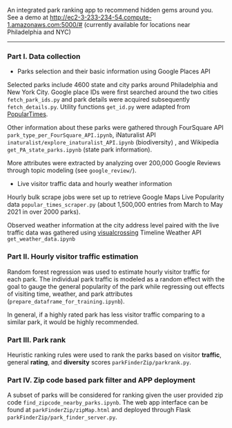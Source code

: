 An integrated park ranking app to recommend hidden gems around you. 
See a demo at http://ec2-3-233-234-54.compute-1.amazonaws.com:5000/# (currently available for locations near Philadelphia and NYC)

----
### Part I. Data collection 
* Parks selection and their basic information using Google Places API

Selected parks include 4600 state and city parks around Philadelphia and New York City. 
Google place IDs were first searched around the two cities `fetch_park_ids.py` and 
park details were acquired subsequently `fetch_details.py`. 
Utility functions `get_id.py` were adapted from [PopularTimes](https://github.com/m-wrzr/populartimes). 

Other information about these parks were gathered through FourSquare API `park_type_per_FourSquare_API.ipynb`, 
iNaturalist API `inaturalist/explore_inaturalist_API.ipynb` (biodiversity)
, and Wikipedia `get_PA_state_parks.ipynb` (state park information). 

More attributes were extracted by analyzing over 200,000 Google Reviews through topic modeling (see `google_review/`). 


* Live visitor traffic data and hourly weather information

Hourly bulk scrape jobs were set up to retrieve Google Maps Live Popularity data `popular_times_scraper.py`
(about 1,500,000 entries from March to May 2021 in over 2000 parks).

Observed weather information at the city address level paired with the live traffic data was gathered using 
[visualcrossing](https://www.visualcrossing.com/weather-api) Timeline Weather API `get_weather_data.ipynb`


### Part II. Hourly visitor traffic estimation

Random forest regression was used to estimate hourly visitor traffic for each park. 
The individual park traffic is modeled as a random effect 
with the goal to gauge the general popularity of the park 
while regressing out effects of visiting time, weather, and park attributes
(`prepare_dataframe_for_training.ipynb`). 

In general, if a highly rated park has less visitor traffic comparing to a similar park, 
it would be highly recommended.

### Part III. Park rank

Heuristic ranking rules were used to rank the parks based on visitor **traffic**, general **rating**, and **diversity** scores
`parkFinderZip/parkrank.py`.


### Part IV. Zip code based park filter and APP deployment

A subset of parks will be considered for ranking given the user provided zip code `find_zipcode_nearby_parks.ipynb`. 
The web app interface can be found at `parkFinderZip/zipMap.html` and 
deployed through Flask `parkFinderZip/park_finder_server.py`.
